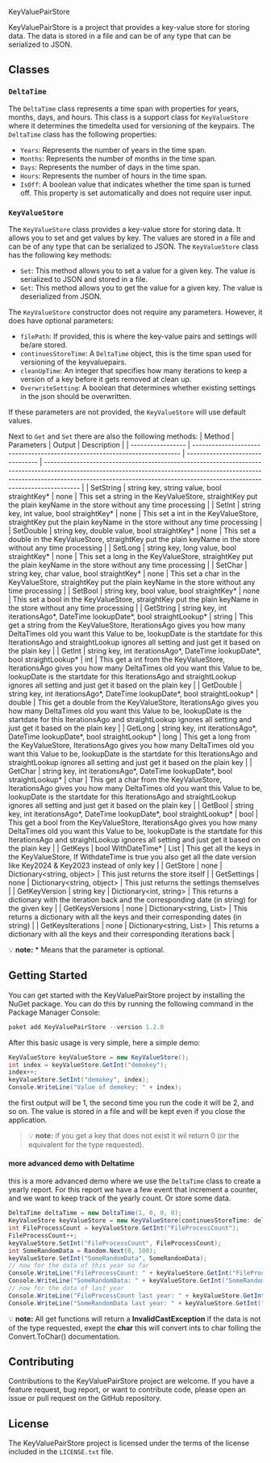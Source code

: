 KeyValuePairStore

KeyValuePairStore is a project that provides a key-value store for storing data. The data is stored in a file and can be of any type that can be serialized to JSON.

## Classes

### `DeltaTime`

The `DeltaTime` class represents a time span with properties for years, months, days, and hours. This class is a support class for `KeyValueStore` where it determines the timedelta used for versioning of the keypairs. The `DeltaTime` class has the following properties:

- `Years`: Represents the number of years in the time span.
- `Months`: Represents the number of months in the time span.
- `Days`: Represents the number of days in the time span.
- `Hours`: Represents the number of hours in the time span.
- `IsOff`: A boolean value that indicates whether the time span is turned off. This property is set automatically and does not require user input.

### `KeyValueStore`

The `KeyValueStore` class provides a key-value store for storing data. It allows you to set and get values by key. The values are stored in a file and can be of any type that can be serialized to JSON. The `KeyValueStore` class has the following key methods:

- `Set`: This method allows you to set a value for a given key. The value is serialized to JSON and stored in a file.
- `Get`: This method allows you to get the value for a given key. The value is deserialized from JSON.

The `KeyValueStore` constructor does not require any parameters. However, it does have optional parameters:

- `filePath`: If provided, this is where the key-value pairs and settings will be/are stored.
- `continuesStoreTime`: A `DeltaTime` object, this is the time span used for versioning of the keyvaluepairs.
- `cleanUpTime`: An integer that specifies how many iterations to keep a version of a key before it gets removed at clean up.
- `OverwriteSetting`: A boolean that determines whether existing settings in the json should be overwritten.

If these parameters are not provided, the `KeyValueStore` will use default values.

Next to `Get` and `Set` there are also the following methods:
| Method            | Parameters                                                                 | Output                           | Description                                                                                                                                                                                                                                           |
| ----------------- | -------------------------------------------------------------------------- | -------------------------------- | ----------------------------------------------------------------------------------------------------------------------------------------------------------------------------------------------------------------------------------------------------- |
| SetString         | string key, string value, bool straightKey*                                | none                             | This set a string in the KeyValueStore, straightKey put the plain keyName in the store without any time processing                                                                                                                                    |
| SetInt            | string key, int value, bool straightKey*                                   | none                             | This set a int in the KeyValueStore, straightKey put the plain keyName in the store without any time processing                                                                                                                                       |
| SetDouble         | string key, double value, bool straightKey*                                | none                             | This set a double in the KeyValueStore, straightKey put the plain keyName in the store without any time processing                                                                                                                                    |
| SetLong           | string key, long value, bool straightKey*                                  | none                             | This set a long in the KeyValueStore, straightKey put the plain keyName in the store without any time processing                                                                                                                                      |
| SetChar           | string key, char value, bool straightKey*                                  | none                             | This set a char in the KeyValueStore, straightKey put the plain keyName in the store without any time processing                                                                                                                                      |
| SetBool           | string key, bool value, bool straightKey*                                  | none                             | This set a bool in the KeyValueStore, straightKey put the plain keyName in the store without any time processing                                                                                                                                      |
| GetString         | string key, int iterationsAgo*, DateTime lookupDate*, bool straightLookup* | string                           | This get a string from the KeyValueStore, IterationsAgo gives you how many DeltaTimes old you want this Value to be, lookupDate is the startdate for this IterationsAgo and straightLookup ignores all setting and just get it based on the plain key |
| GetInt            | string key, int iterationsAgo*, DateTime lookupDate*, bool straightLookup* | int                              | This get a int from the KeyValueStore, IterationsAgo gives you how many DeltaTimes old you want this Value to be, lookupDate is the startdate for this IterationsAgo and straightLookup ignores all setting and just get it based on the plain key    |
| GetDouble         | string key, int iterationsAgo*, DateTime lookupDate*, bool straightLookup* | double                           | This get a double from the KeyValueStore, IterationsAgo gives you how many DeltaTimes old you want this Value to be, lookupDate is the startdate for this IterationsAgo and straightLookup ignores all setting and just get it based on the plain key |
| GetLong           | string key, int iterationsAgo*, DateTime lookupDate*, bool straightLookup* | long                             | This get a long from the KeyValueStore, IterationsAgo gives you how many DeltaTimes old you want this Value to be, lookupDate is the startdate for this IterationsAgo and straightLookup ignores all setting and just get it based on the plain key   |
| GetChar           | string key, int iterationsAgo*, DateTime lookupDate*, bool straightLookup* | char                             | This get a char from the KeyValueStore, IterationsAgo gives you how many DeltaTimes old you want this Value to be, lookupDate is the startdate for this IterationsAgo and straightLookup ignores all setting and just get it based on the plain key   |
| GetBool           | string key, int iterationsAgo*, DateTime lookupDate*, bool straightLookup* | bool                             | This get a bool from the KeyValueStore, IterationsAgo gives you how many DeltaTimes old you want this Value to be, lookupDate is the startdate for this IterationsAgo and straightLookup ignores all setting and just get it based on the plain key   |
| GetKeys           | bool WithDateTime*                                                         | List<string>                     | This get all the keys in the KeyValueStore, If WithdateTime is true you also get all the date version like Key2024 & Key2023 instead of only key                                                                                                      |
| GetStore          | none                                                                       | Dictionary<string, object>       | This just returns the store itself                                                                                                                                                                                                                    |
| GetSettings       | none                                                                       | Dictionary<string, object>       | This just returns the settings themselves                                                                                                                                                                                                             |
| GetKeyVersion     | string key                                                                 | Dictionary<int, string>          | This returns a dictionary with the iteration back and the corresponding date (in string) for the given key                                                                                                                                            |
| GetKeysVersions   | none                                                                       | Dictionary<string, List<string>> | This returns a dictionary with all the keys and their corresponding dates (in string)                                                                                                                                                                 |
| GetKeysIterations | none                                                                       | Dictionary<string, List<int>>    | This returns a dictionary with all the keys and their corresponding iterations back                                                                                                                                                                   |

:bulb: **note:** * Means that the parameter is optional.
## Getting Started

You can get started with the KeyValuePairStore project by installing the NuGet package. You can do this by running the following command in the Package Manager Console:

```powershell
paket add KeyValuePairStore --version 1.2.0
```

After this basic usage is very simple, here a simple demo:

```csharp
KeyValueStore keyValueStore = new KeyValueStore();
int index = keyValueStore.GetInt("demokey");
index++;
keyValueStore.SetInt("demokey", index);
Console.WriteLine("Value of demokey: " + index);
```

the first output will be 1, the second time you run the code it will be 2, and so on. The value is stored in a file and will be kept even if you close the application.

> :bulb:  **note:** if you get a key that does not exist it wil return 0 (or the equivalent for the type requested).

#### more advanced demo with Deltatime

this is a more advanced demo where we use the `DeltaTime` class to create a yearly report. For this report we have a few event that increment a counter, and we want to keep track of the yearly count. Or store some data.

```csharp
DeltaTime deltaTime = new DeltaTime(1, 0, 0, 0);
KeyValueStore keyValueStore = new KeyValueStore(continuesStoreTime: deltaTime, cleanUpTime: 5); // clean up data older then 5 years (aka 5 * DeltaTime)
int FileProcessCount = keyValueStore.GetInt("FileProcessCount");
FileProcessCount++;
keyValueStore.SetInt("FileProcessCount", FileProcessCount);
int SomeRandomData = Random.Next(0, 100);
keyValueStore.SetInt("SomeRandomData", SomeRandomData);
// now for the data of this year so far
Console.WriteLine("FileProcessCount: " + keyValueStore.GetInt("FileProcessCount"));
Console.WriteLine("SomeRandomData: " + keyValueStore.GetInt("SomeRandomData"));
// now for the data of last year
Console.WriteLine("FileProcessCount last year: " + keyValueStore.GetInt("FileProcessCount", 1));
Console.WriteLine("SomeRandomData last year: " + keyValueStore.GetInt("SomeRandomData", 1));
```

:bulb: **note:** All get functions will return a **InvalidCastException** if the data is not of the type requested, exept the **char** this will convert ints to char folling the Convert.ToChar() documentation. 

## Contributing

Contributions to the KeyValuePairStore project are welcome. If you have a feature request, bug report, or want to contribute code, please open an issue or pull request on the GitHub repository.

## License

The KeyValuePairStore project is licensed under the terms of the license included in the `LICENSE.txt` file.